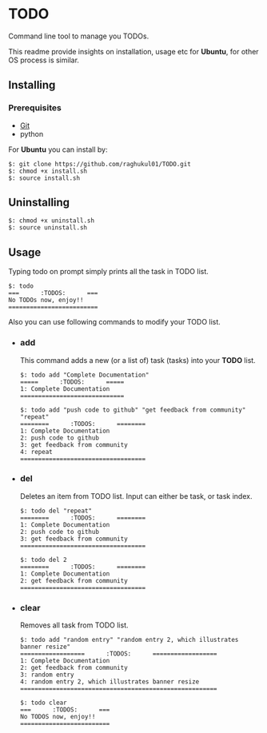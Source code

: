 # TODO
Command line tool to manage you TODOs.

This readme provide insights on installation, usage etc for __Ubuntu__, for other OS process is similar.

## Installing

### Prerequisites
- [Git](https://git-scm.com)
- python

For __Ubuntu__ you can install by:

    $: git clone https://github.com/raghukul01/TODO.git
    $: chmod +x install.sh
    $: source install.sh
    
## Uninstalling

    $: chmod +x uninstall.sh
    $: source uninstall.sh
    
## Usage

Typing todo on prompt simply prints all the task in TODO list.

    $: todo
    ===      :TODOS:      ===
    No TODOs now, enjoy!!
    =========================

Also you can use following commands to modify your TODO list.

 - ### add
   This command adds a new (or a list of) task (tasks) into your __TODO__ list.
   
       $: todo add "Complete Documentation" 
       =====      :TODOS:      =====
       1: Complete Documentation
       =============================
   
       $: todo add "push code to github" "get feedback from community" "repeat"  
       ========      :TODOS:      ========
       1: Complete Documentation
       2: push code to github
       3: get feedback from community
       4: repeat
       ===================================
       
 - ### del
   Deletes an item from TODO list. Input can either be task, or task index.
   
       $: todo del "repeat"
       ========      :TODOS:      ========
       1: Complete Documentation
       2: push code to github
       3: get feedback from community
       ===================================
       
       $: todo del 2
       ========      :TODOS:      ========
       1: Complete Documentation
       2: get feedback from community
       ===================================
 - ### clear
   Removes all task from TODO list.
   
       $: todo add "random entry" "random entry 2, which illustrates banner resize"
       ==================      :TODOS:      ==================
       1: Complete Documentation
       2: get feedback from community
       3: random entry
       4: random entry 2, which illustrates banner resize
       =======================================================
       
       $: todo clear
       ===      :TODOS:      ===
       No TODOS now, enjoy!!
       =========================
